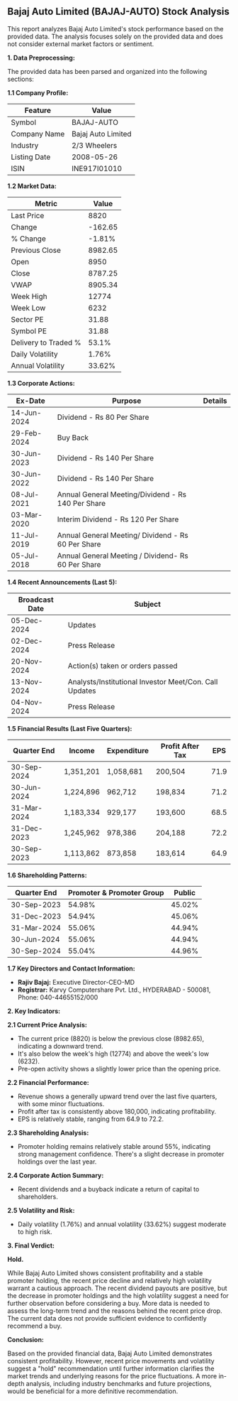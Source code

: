 ## Bajaj Auto Limited (BAJAJ-AUTO) Stock Analysis

This report analyzes Bajaj Auto Limited's stock performance based on the provided data.  The analysis focuses solely on the provided data and does not consider external market factors or sentiment.

**1. Data Preprocessing:**

The provided data has been parsed and organized into the following sections:

**1.1 Company Profile:**

| Feature          | Value                     |
|-----------------|--------------------------|
| Symbol           | BAJAJ-AUTO                |
| Company Name     | Bajaj Auto Limited         |
| Industry         | 2/3 Wheelers              |
| Listing Date     | 2008-05-26                |
| ISIN             | INE917I01010              |


**1.2 Market Data:**

| Metric                | Value       |
|-----------------------|-------------|
| Last Price            | 8820        |
| Change                | -162.65     |
| % Change              | -1.81%      |
| Previous Close        | 8982.65     |
| Open                  | 8950        |
| Close                 | 8787.25     |
| VWAP                  | 8905.34     |
| Week High             | 12774       |
| Week Low              | 6232        |
| Sector PE             | 31.88       |
| Symbol PE             | 31.88       |
| Delivery to Traded % | 53.1%       |
| Daily Volatility      | 1.76%       |
| Annual Volatility     | 33.62%      |


**1.3 Corporate Actions:**

| Ex-Date      | Purpose                               | Details             |
|--------------|---------------------------------------|----------------------|
| 14-Jun-2024  | Dividend - Rs 80 Per Share            |                     |
| 29-Feb-2024  | Buy Back                              |                     |
| 30-Jun-2023  | Dividend - Rs 140 Per Share           |                     |
| 30-Jun-2022  | Dividend - Rs 140 Per Share           |                     |
| 08-Jul-2021  | Annual General Meeting/Dividend - Rs 140 Per Share |                     |
| 03-Mar-2020  | Interim Dividend - Rs 120 Per Share   |                     |
| 11-Jul-2019  | Annual General Meeting/ Dividend - Rs 60 Per Share |                     |
| 05-Jul-2018  | Annual General Meeting / Dividend- Rs 60 Per Share |                     |


**1.4 Recent Announcements (Last 5):**

| Broadcast Date    | Subject                                      |
|--------------------|----------------------------------------------|
| 05-Dec-2024       | Updates                                       |
| 02-Dec-2024       | Press Release                                  |
| 20-Nov-2024       | Action(s) taken or orders passed              |
| 13-Nov-2024       | Analysts/Institutional Investor Meet/Con. Call Updates |
| 04-Nov-2024       | Press Release                                  |


**1.5 Financial Results (Last Five Quarters):**

| Quarter End     | Income      | Expenditure | Profit After Tax | EPS  |
|-----------------|-------------|--------------|-------------------|-----|
| 30-Sep-2024     | 1,351,201   | 1,058,681     | 200,504           | 71.9 |
| 30-Jun-2024     | 1,224,896   | 962,712      | 198,834           | 71.2 |
| 31-Mar-2024     | 1,183,334   | 929,177      | 193,600           | 68.5 |
| 31-Dec-2023     | 1,245,962   | 978,386      | 204,188           | 72.2 |
| 30-Sep-2023     | 1,113,862   | 873,858      | 183,614           | 64.9 |


**1.6 Shareholding Patterns:**

| Quarter End     | Promoter & Promoter Group | Public |
|-----------------|--------------------------|--------|
| 30-Sep-2023     | 54.98%                     | 45.02% |
| 31-Dec-2023     | 54.94%                     | 45.06% |
| 31-Mar-2024     | 55.06%                     | 44.94% |
| 30-Jun-2024     | 55.06%                     | 44.94% |
| 30-Sep-2024     | 55.04%                     | 44.96% |


**1.7 Key Directors and Contact Information:**

* **Rajiv Bajaj:** Executive Director-CEO-MD
* **Registrar:** Karvy Computershare Pvt. Ltd., HYDERABAD - 500081, Phone: 040-44655152/000


**2. Key Indicators:**

**2.1 Current Price Analysis:**

* The current price (8820) is below the previous close (8982.65), indicating a downward trend.
* It's also below the week's high (12774) and above the week's low (6232).
* Pre-open activity shows a slightly lower price than the opening price.

**2.2 Financial Performance:**

* Revenue shows a generally upward trend over the last five quarters, with some minor fluctuations.
* Profit after tax is consistently above 180,000, indicating profitability.
* EPS is relatively stable, ranging from 64.9 to 72.2.

**2.3 Shareholding Analysis:**

* Promoter holding remains relatively stable around 55%, indicating strong management confidence.  There's a slight decrease in promoter holdings over the last year.

**2.4 Corporate Action Summary:**

* Recent dividends and a buyback indicate a return of capital to shareholders.

**2.5 Volatility and Risk:**

* Daily volatility (1.76%) and annual volatility (33.62%) suggest moderate to high risk.

**3. Final Verdict:**

**Hold.**

While Bajaj Auto Limited shows consistent profitability and a stable promoter holding, the recent price decline and relatively high volatility warrant a cautious approach.  The recent dividend payouts are positive, but the decrease in promoter holdings and the high volatility suggest a need for further observation before considering a buy.  More data is needed to assess the long-term trend and the reasons behind the recent price drop.  The current data does not provide sufficient evidence to confidently recommend a buy.


**Conclusion:**

Based on the provided financial data, Bajaj Auto Limited demonstrates consistent profitability. However, recent price movements and volatility suggest a "hold" recommendation until further information clarifies the market trends and underlying reasons for the price fluctuations.  A more in-depth analysis, including industry benchmarks and future projections, would be beneficial for a more definitive recommendation.
